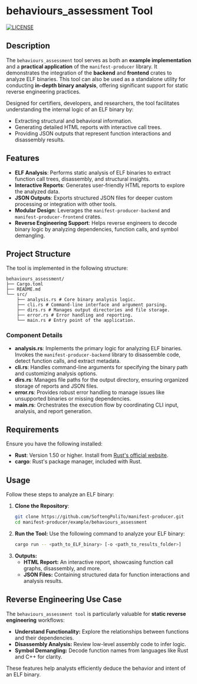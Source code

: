 # behaviours_assessment Tool

[![LICENSE][license badge]][license]

## Description

The `behaviours_assessment` tool serves as both an **example implementation** and a **practical application** of the `manifest-producer` library. It demonstrates the integration of the **backend** and **frontend** crates to analyze ELF binaries. This tool can also be used as a standalone utility for conducting **in-depth binary analysis**, offering significant support for static reverse engineering practices.

Designed for certifiers, developers, and researchers, the tool facilitates understanding the internal logic of an ELF binary by:
- Extracting structural and behavioral information.
- Generating detailed HTML reports with interactive call trees.
- Providing JSON outputs that represent function interactions and disassembly results.

## Features

- **ELF Analysis**: Performs static analysis of ELF binaries to extract function call trees, disassembly, and structural insights.
- **Interactive Reports**: Generates user-friendly HTML reports to explore the analyzed data.
- **JSON Outputs**: Exports structured JSON files for deeper custom processing or integration with other tools.
- **Modular Design**: Leverages the `manifest-producer-backend` and `manifest-producer-frontend` crates.
- **Reverse Engineering Support**: Helps reverse engineers to decode binary logic by analyzing dependencies, function calls, and symbol demangling.

## Project Structure

The tool is implemented in the following structure:

```
behaviours_assessment/ 
├── Cargo.toml
├── README.md
└── src/ 
    ├── analysis.rs # Core binary analysis logic. 
    ├── cli.rs # Command-line interface and argument parsing. 
    ├── dirs.rs # Manages output directories and file storage. 
    ├── error.rs # Error handling and reporting. 
    └── main.rs # Entry point of the application.
```

### Component Details

- **analysis.rs**: Implements the primary logic for analyzing ELF binaries. Invokes the `manifest-producer-backend` library to disassemble code, detect function calls, and extract metadata.
- **cli.rs**: Handles command-line arguments for specifying the binary path and customizing analysis options.
- **dirs.rs**: Manages file paths for the output directory, ensuring organized storage of reports and JSON files.
- **error.rs**: Provides robust error handling to manage issues like unsupported binaries or missing dependencies.
- **main.rs**: Orchestrates the execution flow by coordinating CLI input, analysis, and report generation.

## Requirements

Ensure you have the following installed:

- **Rust**: Version 1.50 or higher. Install from [Rust's official website](https://www.rust-lang.org/tools/install).
- **cargo**: Rust's package manager, included with Rust.

## Usage

Follow these steps to analyze an ELF binary:

1. **Clone the Repository**:
   ```bash
   git clone https://github.com/SoftengPoliTo/manifest-producer.git
   cd manifest-producer/example/behaviours_assessment
   ```
2. **Run the Tool:** Use the following command to analyze your ELF binary:
   ```bash
   cargo run -- <path_to_ELF_binary> [-o <path_to_results_folder>]
   ```
3. **Outputs:** 
    - **HTML Report:** An interactive report, showcasing function call graphs, disassembly, and more.
    - **JSON Files:** Containing structured data for function interactions and analysis results.

## Reverse Engineering Use Case

The `behaviours_assessment tool` is particularly valuable for **static reverse engineering** workflows:

- **Understand Functionality:** Explore the relationships between functions and their dependencies.
- **Disassembly Analysis:** Review low-level assembly code to infer logic.
- **Symbol Demangling:** Decode function names from languages like Rust and C++ for clarity.

These features help analysts efficiently deduce the behavior and intent of an ELF binary.

<!-- Links -->
[license]: LICENSE-MIT

<!-- Badges -->
[license badge]: https://img.shields.io/badge/license-MIT-blue.svg